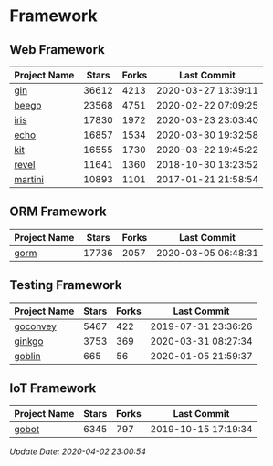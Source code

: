 # Framework

## Web Framework

| Project Name | Stars | Forks | Last Commit |
| ------------ | ----- | ----- | ----------- |
| [gin](https://github.com/gin-gonic/gin) | 36612 | 4213 | 2020-03-27 13:39:11 |
| [beego](https://github.com/astaxie/beego) | 23568 | 4751 | 2020-02-22 07:09:25 |
| [iris](https://github.com/kataras/iris) | 17830 | 1972 | 2020-03-23 23:03:40 |
| [echo](https://github.com/labstack/echo) | 16857 | 1534 | 2020-03-30 19:32:58 |
| [kit](https://github.com/go-kit/kit) | 16555 | 1730 | 2020-03-22 19:45:22 |
| [revel](https://github.com/revel/revel) | 11641 | 1360 | 2018-10-30 13:23:52 |
| [martini](https://github.com/go-martini/martini) | 10893 | 1101 | 2017-01-21 21:58:54 |

## ORM Framework

| Project Name | Stars | Forks | Last Commit |
| ------------ | ----- | ----- | ----------- |
| [gorm](https://github.com/jinzhu/gorm) | 17736 | 2057 | 2020-03-05 06:48:31 |

## Testing Framework

| Project Name | Stars | Forks | Last Commit |
| ------------ | ----- | ----- | ----------- |
| [goconvey](https://github.com/smartystreets/goconvey) | 5467 | 422 | 2019-07-31 23:36:26 |
| [ginkgo](https://github.com/onsi/ginkgo) | 3753 | 369 | 2020-03-31 08:27:34 |
| [goblin](https://github.com/franela/goblin) | 665 | 56 | 2020-01-05 21:59:37 |

## IoT Framework

| Project Name | Stars | Forks | Last Commit |
| ------------ | ----- | ----- | ----------- |
| [gobot](https://github.com/hybridgroup/gobot) | 6345 | 797 | 2019-10-15 17:19:34 |

*Update Date: 2020-04-02 23:00:54*
